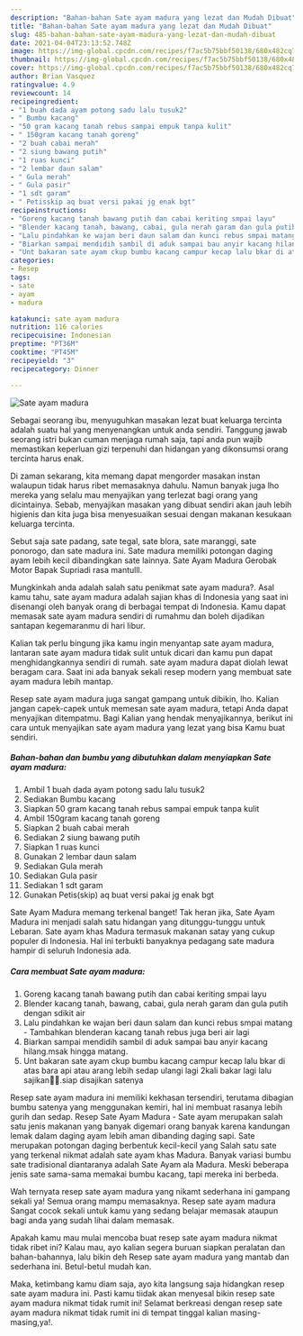 ```yaml
---
description: "Bahan-bahan Sate ayam madura yang lezat dan Mudah Dibuat"
title: "Bahan-bahan Sate ayam madura yang lezat dan Mudah Dibuat"
slug: 485-bahan-bahan-sate-ayam-madura-yang-lezat-dan-mudah-dibuat
date: 2021-04-04T23:13:52.748Z
image: https://img-global.cpcdn.com/recipes/f7ac5b75bbf50138/680x482cq70/sate-ayam-madura-foto-resep-utama.jpg
thumbnail: https://img-global.cpcdn.com/recipes/f7ac5b75bbf50138/680x482cq70/sate-ayam-madura-foto-resep-utama.jpg
cover: https://img-global.cpcdn.com/recipes/f7ac5b75bbf50138/680x482cq70/sate-ayam-madura-foto-resep-utama.jpg
author: Brian Vasquez
ratingvalue: 4.9
reviewcount: 14
recipeingredient:
- "1 buah dada ayam potong sadu lalu tusuk2"
- " Bumbu kacang"
- "50 gram kacang tanah rebus sampai empuk tanpa kulit"
- " 150gram kacang tanah goreng"
- "2 buah cabai merah"
- "2 siung bawang putih"
- "1 ruas kunci"
- "2 lembar daun salam"
- " Gula merah"
- " Gula pasir"
- "1 sdt garam"
- " Petisskip aq buat versi pakai jg enak bgt"
recipeinstructions:
- "Goreng kacang tanah bawang putih dan cabai keriting smpai layu"
- "Blender kacang tanah, bawang, cabai, gula nerah garam dan gula putih dengan sdikit air"
- "Lalu pindahkan ke wajan beri daun salam dan kunci rebus smpai matang  Tambahkan blenderan kacang tanah rebus juga beri air lagi"
- "Biarkan sampai mendidih sambil di aduk sampai bau anyir kacang hilang.msak hingga matang."
- "Unt bakaran sate ayam ckup bumbu kacang campur kecap lalu bkar di atas bara api atau arang lebih sedap ulangi lagi 2kali bakar lagi lalu sajikan🥰🥰.siap disajikan satenya"
categories:
- Resep
tags:
- sate
- ayam
- madura

katakunci: sate ayam madura 
nutrition: 116 calories
recipecuisine: Indonesian
preptime: "PT36M"
cooktime: "PT45M"
recipeyield: "3"
recipecategory: Dinner

---
```



![Sate ayam madura](https://img-global.cpcdn.com/recipes/f7ac5b75bbf50138/680x482cq70/sate-ayam-madura-foto-resep-utama.jpg)

Sebagai seorang ibu, menyuguhkan masakan lezat buat keluarga tercinta adalah suatu hal yang menyenangkan untuk anda sendiri. Tanggung jawab seorang istri bukan cuman menjaga rumah saja, tapi anda pun wajib memastikan keperluan gizi terpenuhi dan hidangan yang dikonsumsi orang tercinta harus enak.

Di zaman  sekarang, kita memang dapat mengorder masakan instan walaupun tidak harus ribet memasaknya dahulu. Namun banyak juga lho mereka yang selalu mau menyajikan yang terlezat bagi orang yang dicintainya. Sebab, menyajikan masakan yang dibuat sendiri akan jauh lebih higienis dan kita juga bisa menyesuaikan sesuai dengan makanan kesukaan keluarga tercinta. 

Sebut saja sate padang, sate tegal, sate blora, sate maranggi, sate ponorogo, dan sate madura ini. Sate madura memiliki potongan daging ayam lebih kecil dibandingkan sate lainnya. Sate Ayam Madura Gerobak Motor Bapak Supriadi rasa mantulll.

Mungkinkah anda adalah salah satu penikmat sate ayam madura?. Asal kamu tahu, sate ayam madura adalah sajian khas di Indonesia yang saat ini disenangi oleh banyak orang di berbagai tempat di Indonesia. Kamu dapat memasak sate ayam madura sendiri di rumahmu dan boleh dijadikan santapan kegemaranmu di hari libur.

Kalian tak perlu bingung jika kamu ingin menyantap sate ayam madura, lantaran sate ayam madura tidak sulit untuk dicari dan kamu pun dapat menghidangkannya sendiri di rumah. sate ayam madura dapat diolah lewat beragam cara. Saat ini ada banyak sekali resep modern yang membuat sate ayam madura lebih mantap.

Resep sate ayam madura juga sangat gampang untuk dibikin, lho. Kalian jangan capek-capek untuk memesan sate ayam madura, tetapi Anda dapat menyajikan ditempatmu. Bagi Kalian yang hendak menyajikannya, berikut ini cara untuk menyajikan sate ayam madura yang lezat yang bisa Kamu buat sendiri.

<!--inarticleads1-->

##### Bahan-bahan dan bumbu yang dibutuhkan dalam menyiapkan Sate ayam madura:

1. Ambil 1 buah dada ayam potong sadu lalu tusuk2
1. Sediakan  Bumbu kacang
1. Siapkan 50 gram kacang tanah rebus sampai empuk tanpa kulit
1. Ambil  150gram kacang tanah goreng
1. Siapkan 2 buah cabai merah
1. Sediakan 2 siung bawang putih
1. Siapkan 1 ruas kunci
1. Gunakan 2 lembar daun salam
1. Sediakan  Gula merah
1. Sediakan  Gula pasir
1. Sediakan 1 sdt garam
1. Gunakan  Petis(skip) aq buat versi pakai jg enak bgt


Sate Ayam Madura memang terkenal banget! Tak heran jika, Sate Ayam Madura ini menjadi salah satu hidangan yang ditunggu-tunggu untuk Lebaran. Sate ayam khas Madura termasuk makanan satay yang cukup populer di Indonesia. Hal ini terbukti banyaknya pedagang sate madura hampir di seluruh Indonesia ada. 

<!--inarticleads2-->

##### Cara membuat Sate ayam madura:

1. Goreng kacang tanah bawang putih dan cabai keriting smpai layu
1. Blender kacang tanah, bawang, cabai, gula nerah garam dan gula putih dengan sdikit air
1. Lalu pindahkan ke wajan beri daun salam dan kunci rebus smpai matang  - Tambahkan blenderan kacang tanah rebus juga beri air lagi
1. Biarkan sampai mendidih sambil di aduk sampai bau anyir kacang hilang.msak hingga matang.
1. Unt bakaran sate ayam ckup bumbu kacang campur kecap lalu bkar di atas bara api atau arang lebih sedap ulangi lagi 2kali bakar lagi lalu sajikan🥰🥰.siap disajikan satenya


Resep sate ayam madura ini memiliki kekhasan tersendiri, terutama dibagian bumbu satenya yang menggunakan kemiri, hal ini membuat rasanya lebih gurih dan sedap. Resep Sate Ayam Madura - Sate ayam merupakan salah satu jenis makanan yang banyak digemari orang banyak karena kandungan lemak dalam daging ayam lebih aman dibanding daging sapi. Sate merupakan potongan daging berbentuk kecil-kecil yang Salah satu sate yang terkenal nikmat adalah sate ayam khas Madura. Banyak variasi bumbu sate tradisional diantaranya adalah Sate Ayam ala Madura. Meski beberapa jenis sate sama-sama memakai bumbu kacang, tapi mereka ini berbeda. 

Wah ternyata resep sate ayam madura yang nikamt sederhana ini gampang sekali ya! Semua orang mampu memasaknya. Resep sate ayam madura Sangat cocok sekali untuk kamu yang sedang belajar memasak ataupun bagi anda yang sudah lihai dalam memasak.

Apakah kamu mau mulai mencoba buat resep sate ayam madura nikmat tidak ribet ini? Kalau mau, ayo kalian segera buruan siapkan peralatan dan bahan-bahannya, lalu bikin deh Resep sate ayam madura yang mantab dan sederhana ini. Betul-betul mudah kan. 

Maka, ketimbang kamu diam saja, ayo kita langsung saja hidangkan resep sate ayam madura ini. Pasti kamu tiidak akan menyesal bikin resep sate ayam madura nikmat tidak rumit ini! Selamat berkreasi dengan resep sate ayam madura nikmat tidak rumit ini di tempat tinggal kalian masing-masing,ya!.

